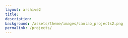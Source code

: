 ```yaml
---
layout: archive2
title: 
description:
background: /assets/theme/images/canlab_projects2.png
permalink: /projects/
---
```


<!-- Content here would shop up above your list of posts -->
